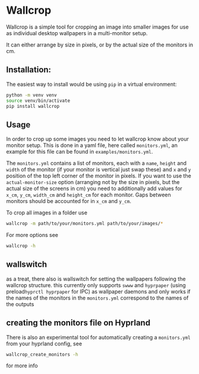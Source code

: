# Wallcrop

Wallcrop is a simple tool for cropping an image into smaller images for use as individual desktop wallpapers in a multi-monitor setup.

It can either arrange by size in pixels, or by the actual size of the monitors in cm.

## Installation:

The easiest way to install would be using `pip` in a virtual environment:

```bash
python -m venv venv
source venv/bin/activate
pip install wallcrop
```

## Usage

In order to crop up some images you need to let wallcrop know about your monitor setup. This is done in a yaml file, here called `monitors.yml`, an example for this file can be found in `examples/monitors.yml`.

The `monitors.yml` contains a list of monitors, each with a `name`, `height` and `width` of the monitor (if your monitor is vertical just swap these) and `x` and `y` position of the top left corner of the monitor in pixels.
If you want to use the `actual-monitor-size` option (arranging not by the size in pixels, but the actual size of the screens in cm) you need to additionally add values for `x_cm`, `y_cm`, `width_cm` and `height_cm` for each monitor. Gaps between monitors should be accounted for in `x_cm` and `y_cm`.

To crop all images in a folder use

```bash
wallcrop -m path/to/your/monitors.yml path/to/your/images/*
```

For more options see

```bash
wallcrop -h
```

## wallswitch

as a treat, there also is wallswitch for setting the wallpapers following the wallcrop structure. this currently only supports `swww` and `hyprpaper` (using preload`hyprctl hyprpaper` for IPC) as wallpaper daemons and only works if the names of the monitors in the `monitors.yml` correspond to the names of the outputs

## creating the monitors file on Hyprland

There is also an experimental tool for automatically creating a `monitors.yml` from your hyprland config, see

```bash
wallcrop_create_monitors -h
```

for more info
